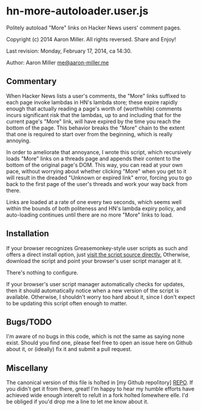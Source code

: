 hn-more-autoloader.user.js
==========================

Politely autoload "More" links on Hacker News users' comment pages.

Copyright (c) 2014 Aaron Miller. All rights reversed. Share and Enjoy!

Last revision: Monday, February 17, 2014, ca 14:30.

Author: Aaron Miller <me@aaron-miller.me>

Commentary
----------

When Hacker News lists a user's comments, the "More" links suffixed to each page invoke lambdas in HN's lambda store; these expire rapidly enough that actually reading a page's worth of (worthwhile) comments incurs significant risk that the lambdas, up to and including that for the current page's "More" link, will have expired by the time you reach the bottom of the page. This behavior breaks the "More" chain to the extent that one is required to start over from the beginning, which is really annoying.

In order to ameliorate that annoyance, I wrote this script, which recursively loads "More" links on a threads page and appends their content to the bottom of the original page's DOM. This way, you can read at your own pace, without worrying about whether clicking "More" when you get to it will result in the dreaded "Unknown or expired link" error, forcing you to go back to the first page of the user's threads and work your way back from there.

Links are loaded at a rate of one every two seconds, which seems well within the bounds of both politeness and HN's lambda expiry policy, and auto-loading continues until there are no more "More" links to load.

Installation
------------

If your browser recognizes Greasemonkey-style user scripts as such and offers a direct install option, just [visit the script source directly.][SRC] Otherwise, download the script and point your browser's user script manager at it.

There's nothing to configure.

If your browser's user script manager automatically checks for updates, then it should automatically notice when a new version of the script is available. Otherwise, I shouldn't worry too hard about it, since I don't expect to be updating this script often enough to matter.

Bugs/TODO
---------

I'm aware of no bugs in this code, which is not the same as saying none exist. Should you find one, please feel free to open an issue here on Github about it, or (ideally) fix it and submit a pull request.

Miscellany
----------

The canonical version of this file is hoſted in [my Github
repoſitory] [REPO]. If you didn't get it from there, great! I'm
happy to hear my humble efforts have achieved wide enough intereſt
to reſult in a fork hoſted ſomewhere elſe. I'd be obliged if you'd
drop me a line to let me know about it.


[SRC]: https://github.com/aaron-em/hn-more-autoloader.user.js/raw/master/hn-more-autoloader.user.js
[REPO]: https://github.com/aaron-em/hn-more-autoloader.user.js
